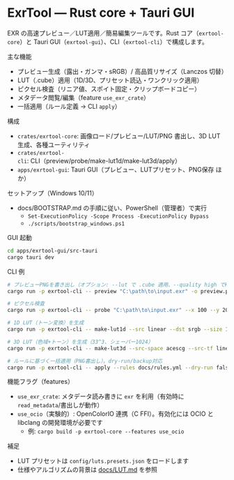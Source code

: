 # ExrTool — Rust core + Tauri GUI

EXR の高速プレビュー／LUT適用／簡易編集ツールです。Rust コア（`exrtool-core`）と Tauri GUI（`exrtool-gui`）、CLI（`exrtool-cli`）で構成します。

主な機能
- プレビュー生成（露出・ガンマ・sRGB）/ 高品質リサイズ（Lanczos 切替）
- LUT（.cube）適用（1D/3D、プリセット読込・ワンクリック適用）
- ピクセル検査（リニア値、スポイト固定・クリップボードコピー）
- メタデータ閲覧/編集（feature `use_exr_crate`）
- 一括適用（ルール定義 → CLI `apply`）

構成
- `crates/exrtool-core`: 画像ロード/プレビュー/LUT/PNG 書出し、3D LUT 生成、各種ユーティリティ
- `crates/exrtool-cli`: CLI（preview/probe/make-lut1d/make-lut3d/apply）
- `apps/exrtool-gui`: Tauri GUI（プレビュー、LUTプリセット、PNG保存 ほか）

セットアップ（Windows 10/11）
- docs/BOOTSTRAP.md の手順に従い、PowerShell（管理者）で実行
  - `Set-ExecutionPolicy -Scope Process -ExecutionPolicy Bypass`
  - `./scripts/bootstrap_windows.ps1`

GUI 起動
```bash
cd apps/exrtool-gui/src-tauri
cargo tauri dev
```

CLI 例
```bash
# プレビューPNGを書き出し（オプション: --lut で .cube 適用、--quality high でHQ）
cargo run -p exrtool-cli -- preview "C:\path\to\input.exr" -o preview.png --max-size 2048 --exposure 0 --gamma 2.2 --quality high

# ピクセル検査
cargo run -p exrtool-cli -- probe "C:\path\to\input.exr" --x 100 --y 200

# 1D LUT（トーン変換）を生成
cargo run -p exrtool-cli -- make-lut1d --src linear --dst srgb --size 1024 -o linear_to_srgb.cube

# 3D LUT（色域+トーン）を生成（33^3、シェーパー1024）
cargo run -p exrtool-cli -- make-lut3d --src-space acescg --src-tf linear --dst-space srgb --dst-tf srgb --size 33 --shaper-size 1024 -o acescg_to_srgb.cube

# ルールに基づく一括適用（PNG書出し）。dry-run/backup対応
cargo run -p exrtool-cli -- apply --rules docs/rules.yml --dry-run false --backup true
```

機能フラグ（features）
- `use_exr_crate`: メタデータ読み書きに `exr` を利用（有効時に `read_metadata`/書出しが動作）
- `use_ocio`（実験的）: OpenColorIO 連携（C FFI）。有効化には OCIO と libclang の開発環境が必要です
  - 例: `cargo build -p exrtool-core --features use_ocio`

補足
- LUT プリセットは `config/luts.presets.json` をロードします
- 仕様やアルゴリズムの背景は [docs/LUT.md](docs/LUT.md) を参照
